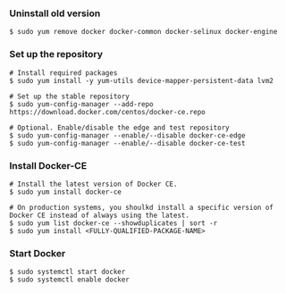 ### Uninstall old version
```shell
$ sudo yum remove docker docker-common docker-selinux docker-engine
```

### Set up the repository
```shell
# Install required packages
$ sudo yum install -y yum-utils device-mapper-persistent-data lvm2

# Set up the stable repository
$ sudo yum-config-manager --add-repo https://download.docker.com/centos/docker-ce.repo

# Optional. Enable/disable the edge and test repository
$ sudo yum-config-manager --enable/--disable docker-ce-edge
$ sudo yum-config-manager --enable/--disable docker-ce-test
```

### Install Docker-CE
```shell
# Install the latest version of Docker CE.
$ sudo yum install docker-ce

# On production systems, you shoulkd install a specific version of Docker CE instead of always using the latest.
$ sudo yum list docker-ce --showduplicates | sort -r
$ sudo yum install <FULLY-QUALIFIED-PACKAGE-NAME>
```

### Start Docker
```shell
$ sudo systemctl start docker
$ sudo systemctl enable docker
```

